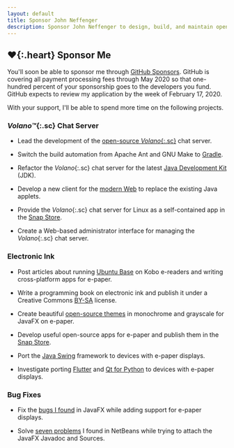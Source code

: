```yaml
---
layout: default
title: Sponsor John Neffenger
description: Sponsor John Neffenger to design, build, and maintain open-source software.
---
```


## **♥**{:.heart} Sponsor Me

You'll soon be able to sponsor me through [GitHub Sponsors][sponsors].
GitHub is covering all payment processing fees through May 2020 so that one-hundred percent of your sponsorship goes to the developers you fund.
GitHub expects to review my application by the week of February 17, 2020.

With your support, I'll be able to spend more time on the following projects.

### *Volano™*{:.sc} Chat Server

* Lead the development of the [open-source *Volano*{:.sc}][volano] chat server.

* Switch the build automation from Apache Ant and GNU Make to [Gradle][gradle].

* Refactor the *Volano*{:.sc} chat server for the latest [Java Development Kit][openjdk] (JDK).

* Develop a new client for the [modern Web][websockets] to replace the existing Java applets.

* Provide the *Volano*{:.sc} chat server for Linux as a self-contained app in the [Snap Store][snap].

* Create a Web-based administrator interface for managing the *Volano*{:.sc} chat server.

### Electronic Ink

* Post articles about running [Ubuntu Base][ubuntu] on Kobo e-readers and writing cross-platform apps for e-paper.

* Write a programming book on electronic ink and publish it under a Creative Commons [BY-SA][bysa] license.

* Create beautiful [open-source themes][skin] in monochrome and grayscale for JavaFX on e-paper.

* Develop useful open-source apps for e-paper and publish them in the [Snap Store][snap].

* Port the [Java Swing][swing] framework to devices with e-paper displays.

* Investigate porting [Flutter][flutter] and [Qt for Python][qt] to devices with e-paper displays.

### Bug Fixes

* Fix the [bugs I found][jfxpatch] in JavaFX while adding support for e-paper displays.

* Solve [seven problems][netbeans] I found in NetBeans while trying to attach the JavaFX Javadoc and Sources.

[sponsors]: https://github.com/sponsors
[volano]: https://github.com/jgneff/volano
[gradle]: https://docs.gradle.org/current/userguide/multi_project_builds.html
[openjdk]: https://jdk.java.net/
[websockets]: https://developer.mozilla.org/en-US/docs/Web/API/Websockets_API
[snap]: https://snapcraft.io/store
[ubuntu]: http://cdimage.ubuntu.com/ubuntu-base/releases/bionic/release/
[bysa]: https://choosealicense.com/licenses/cc-by-sa-4.0/
[skin]: https://openjfx.io/javadoc/13/javafx.controls/javafx/scene/control/package-summary.html
[swing]: https://docs.oracle.com/javase/tutorial/uiswing/
[flutter]: https://flutter.dev/
[qt]: https://www.qt.io/qt-for-python
[jfxpatch]: https://gitlab.com/openjfxepd/jfxpatch/issues?state=all
[netbeans]: https://issues.apache.org/jira/browse/NETBEANS-3296
